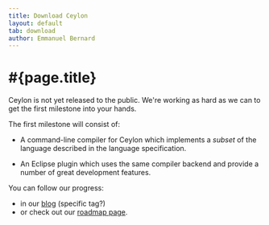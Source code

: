 ```yaml
---
title: Download Ceylon
layout: default
tab: download
author: Emmanuel Bernard
---
```

# #{page.title}
Ceylon is not yet released to the public. We're working as hard as we can to 
get the first milestone into your hands.

The first milestone will consist of:

* A command-line compiler for Ceylon which implements a *subset* of the 
  language described in the language specification.
  
* An Eclipse plugin which uses the same compiler backend and provide a number
  of great development features.

You can follow our progress:

* in our [blog](/blog) (specific tag?)
* or check out our [roadmap page](/documentation/roadmap).
